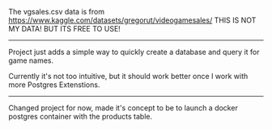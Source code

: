 The vgsales.csv data is from
https://www.kaggle.com/datasets/gregorut/videogamesales/
THIS IS NOT MY DATA! BUT ITS FREE TO USE! 

 ---

Project just adds a simple way to quickly create a database and query it for game names.

Currently it's not too intuitive, but it should work better once I work with more Postgres Extenstions. 

 --- 
 
Changed project for now, made it's concept to be to launch a docker postgres container with the products table.